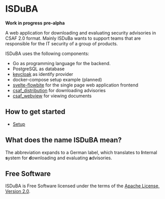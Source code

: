 <!--
 This file is Free Software under the Apache-2.0 License
 without warranty, see README.md and LICENSES/Apache-2.0.txt for details.

 SPDX-License-Identifier: Apache-2.0

 SPDX-FileCopyrightText: 2024 German Federal Office for Information Security (BSI) <https://www.bsi.bund.de>
 Software-Engineering: 2024 Intevation GmbH <https://intevation.de>
-->

# ISDuBA

**Work in progress** **pre-alpha**

A web application
for downloading and evaluating security advisories in CSAF 2.0 format.
Mainly ISDuBa wants to support teams that are responsible for
the IT security of a group of products.

ISDuBA uses the following components:
 * Go as programming language for the backend.
 * PostgreSQL as database
 * [keycloak](https://www.keycloak.org/) as identify provider
 * docker-compose setup example (planned)
 * [svelte-flowbite](https://flowbite-svelte.com/)
     for the single page web application frontend
 * [csaf_distribution](https://github.com/csaf-poc/csaf_distribution)
     for downloading advisories
 * [csaf_webview](https://github.com/csaf-poc/csaf_webview)
     for viewing documents


## How to get started
 * [Setup](docs/setup.md)


## What does the name ISDuBA mean?

The abbreviation expands to a German label, which translates to
  **I**nternal **s**ystem for **d**ownloading and evaluating **a**dvisories.

## Free Software

ISDuBA is Free Software licensed under the terms of the [Apache License, Version 2.0](./LICENSES/Apache-2.0.txt).
